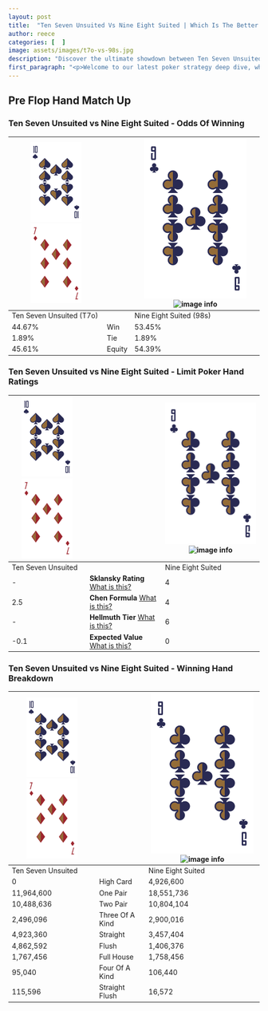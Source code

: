 ```yaml
---
layout: post
title:  "Ten Seven Unsuited Vs Nine Eight Suited | Which Is The Better Hand In Poker? A Complete Guide"
author: reece
categories: [  ]
image: assets/images/t7o-vs-98s.jpg
description: "Discover the ultimate showdown between Ten Seven Unsuited and Nine Eight Suited in poker! Uncover the odds, strategies, and scenarios where one hand triumphs over the other. Get ready to up your poker game with this thrilling analysis."
first_paragraph: "<p>Welcome to our latest poker strategy deep dive, where we're pitting two distinct hands against each other in a high-stakes showdown: Ten Seven Unsuited vs Nine Eight Suited.</p><p>In the dynamic world of poker, every decision counts, and knowing which hand holds the upper hand is key to your success at the table.</p><p>In this article, we'll dissect these two hands, explore the scenarios where one dominates the other, and equip you with the knowledge to make strategic choices that can tip the odds in your favor.</p><p>Get ready to unravel the intriguing dynamics of these poker hands and elevate your game to new heights.</p>"
---
```




[comment]: # (sp0)

## Pre Flop Hand Match Up

<div class="table hand-ratings" markdown="1"> 



### Ten Seven Unsuited vs Nine Eight Suited - Odds Of Winning


    
| ![image info](assets/images/hand1/T.png) ![image info](assets/images/hand1/7o.png) |  | ![image info](assets/images/hand2/9.png) ![image info](assets/images/hand2/8s.png) |
| -------- | -------- | -------- |
| Ten Seven Unsuited (T7o) |  | Nine Eight Suited (98s) |
| 44.67% | Win | 53.45% |
| 1.89% | Tie | 1.89% |
| 45.61% | Equity | 54.39% |




[comment]: # (sp1)



### Ten Seven Unsuited vs Nine Eight Suited - Limit Poker Hand Ratings


    
| ![image info](assets/images/hand1/T.png) ![image info](assets/images/hand1/7o.png) |  | ![image info](assets/images/hand2/9.png) ![image info](assets/images/hand2/8s.png) |
| -------- | -------- | -------- |
| Ten Seven Unsuited |  | Nine Eight Suited |
| - | **Sklansky Rating** [What is this?](/sklansky-rating-explained) | 4 |
| 2.5 | **Chen Formula** [What is this?](/chen-formula-explained) | 4 |
| - | **Hellmuth Tier** [What is this?](/Hellmuth-tier-explained) | 6 |
| -0.1 | **Expected Value** [What is this?](/expected-value-explained) | 0 |




[comment]: # (sp2)



### Ten Seven Unsuited vs Nine Eight Suited - Winning Hand Breakdown


    
| ![image info](assets/images/hand1/T.png) ![image info](assets/images/hand1/7o.png) |  | ![image info](assets/images/hand2/9.png) ![image info](assets/images/hand2/8s.png) |
| -------- | -------- | -------- |
| Ten Seven Unsuited |  | Nine Eight Suited |
| 0 | High Card | 4,926,600 |
| 11,964,600 | One Pair | 18,551,736 |
| 10,488,636 | Two Pair | 10,804,104 |
| 2,496,096 | Three Of A Kind | 2,900,016 |
| 4,923,360 | Straight | 3,457,404 |
| 4,862,592 | Flush | 1,406,376 |
| 1,767,456 | Full House | 1,758,456 |
| 95,040 | Four Of A Kind | 106,440 |
| 115,596 | Straight Flush | 16,572 |




[comment]: # (sp3)



</div>

[comment]: # (sp4)



[comment]: # (sp5)

